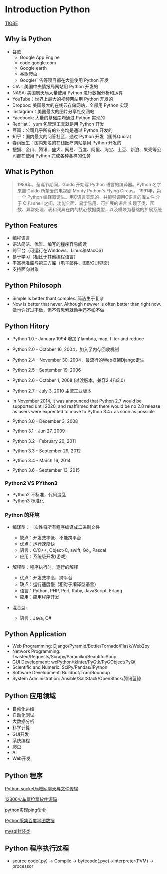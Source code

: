 # Introduction Python

[TIOBE](https://www.tiobe.com/tiobe-index/)

## Why is Python

- 谷歌
  - Google App Engine
  - code.google.com
  - Google earth
  - 谷歌爬虫
  - Google广告等项目都在大量使用 Python 开发
- CIA：美国中央情报局网站用 Python 开发的
- NASA: 美国航天局大量使用 Python 进行数据分析和运算
- YouTube：世界上最大的视频网站用 Python 开发的
- Dropbox: 美国最大的在线云存储网站，全部用 Python 实现
- Instagram：美国最大的图片分享社交网站
- Facebook: 大量的基础库均通过 Python 实现的
- RedHat： yum 包管理工具就是用 Python 开发
- 豆瓣：公司几乎所有的业务均是通过 Python 开发的
- 知乎：国内最大的问答社区，通过 Python 开发（国外Quora）
- 春雨医生：国内知名的在线医疗网站是用 Python 开发的
- 搜狐、金山、腾讯、盛大、网易、百度、阿里、淘宝、土豆、新浪、果壳等公司都在使用 Python 完成各种各样的任务

## What is Python

> 1989年，圣诞节期间，Guido 开始写 Python 语言的编译器。Python 名字来自 Guido 所挚爱的电视剧 Monty Python's Flying Circus。
> 1991年，第一个 Python 编译器诞生。用C语言实现的，并能够调用C语言的库文件
> 介于 C 和 shell 之间，功能全面、易学易用、可扩展的语言
> 实现了类、函数、异常处理、表和词典在内的核心数据类型，以及模块为基础的扩展系统

## Python Features

- 编程语言
- 语法简洁、优雅、编写的程序容易阅读
- 跨平台（可运行在Windows、Linux和MacOS）
- 易于学习（相比于其他编程语言）
- 丰富标准库与第三方库（电子邮件、图形GUI界面）
- 支持面向对象

## Python Philosoph

- Simple is better thant complex. 简洁生于复杂
- Now is better that never. Although newver is often better than right now. 做也许好过不做，但不假思索就动手还不如不做

## Python Hitory

- Python 1.0 - January 1994 增加了lambda, map, filter and reduce
- Python 2.0 - October 16, 2004，加入了内存回收机制
- Python 2.4 - November 30, 2004，最流行的Web框架Django诞生
- Python 2.5 - September 19, 2006
- Python 2.6 - October 1, 2008 (过渡版本，兼容2.4和3.0)
- Python 2.7 - July 3, 2010 主流工业版本

- In November 2014, it was announced that Python 2.7 would be supported until 2020, and reaffirmed that there would be no 2.8 release as users were exprected to move to Python 3.4+ as soon as possible
- Python 3.0 - December 3, 2008
- Python 3.1 - Jun 27, 2009
- Python 3.2 - February 20, 2011
- Python 3.3 - September 29, 2012
- Python 3.4 - March 16, 2014
- Python 3.6 - September 13, 2015

### Python2 VS PYthon3

- Python2 不标准，代码混乱
- Python3 标准化

### Python 的环境

- 编译型：一次性将所有程序编译成二进制文件
  - 缺点：开发效率低、不能跨平台
  - 优点：运行速度快
  - 语言：C/C++, Object-C, swift, Go,, Pascal
  - 应用：系统级开发(游戏)
- 解释型：程序执行时，逐行的解释
  - 优点：开发效率高，跨平台
  - 缺点：运行速度慢（相对于编译型语言）
  - 语言：Python, PHP, Perl, Ruby, JavaScript, Erlang
  - 应用：应用程序开发

- 混合型:
  - 语言：Java, C#

## Python Application

- Web Programming: Django/Pyramid/Bottle/Tornado/Flask/Web2py
- Network Programming: Twisted/Requests/Scrapy/Paramiko/BeautifulSoup
- GUI Development: wxPython/tkInter/PyGtk/PyGObject/PyQt
- Scientific and Numeric: SciPy/Pandas/IPython
- Software Development: Buildbot/Trac/Roundup
- System Administration: Ansible/SaltStack/OpenStack/腾讯蓝鲸

## Python 应用领域

- 自动化运维
- 自动化测试
- 大数据分析
- 科学计算
- GUI开发
- 系统编程
- 爬虫
- AI
- Web开发

## Python 程序

[Python socket局域网聊天与文件传输](http://www.codesky.net/showhtml/22087.htm)

[12306火车票抢票软件源码](http://www.codesky.net/showhtml/25003.htm)

[python实现ping命令](http://www.codesky.net/showhtml/22088.htm)

[Python采集百度地图数据](http://www.codesky.net/showhtml/22392.htm)

[mysql封装类](http://www.codesky.net/showhtml/22391.htm)

## Python 程序执行过程

- source code(.py) -> Compile -> bytecode(.pyc)->Interpreter(PVM) -> processor
